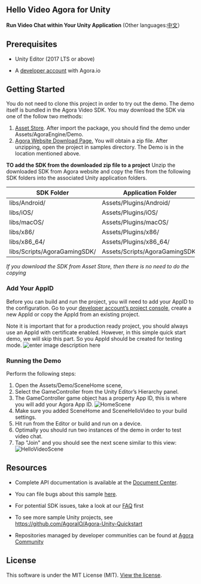 ## Hello Video Agora for Unity
 **Run Video Chat within Your Unity Application**
(Other languages:[中文](README.zh.md)）

## Prerequisites

-   Unity Editor (2017 LTS or above)
    
-   A [developer account](https://sso.agora.io/en/signup) with Agora.io
    

## Getting Started
You do not need to clone this project in order to try out the demo.  The demo itself is bundled in the Agora Video SDK.  You may download the SDK via one of the follow two methods:

 1. [Asset Store](https://assetstore.unity.com/packages/tools/video/agora-video-sdk-for-unity-134502).  After import the package, you should find the demo under Assets/AgoraEngine/Demo.
 2. [Agora Website Download Page.](https://docs.agora.io/en/Video/downloads?platform=Unity) You will obtain a zip file.  After unzipping, open the project in samples directory.  The Demo is in the location mentioned above.

**TO add the SDK from the downloaded zip file to a project**
 Unzip the downloaded SDK from Agora website and copy the files from the following SDK folders into the associated Unity application folders.

SDK Folder|Application Folder
---|---
libs/Android/|Assets/Plugins/Android/
libs/iOS/|Assets/Plugins/iOS/
libs/macOS/|Assets/Plugins/macOS/
libs/x86/|Assets/Plugins/x86/
libs/x86_64/|Assets/Plugins/x86_64/
libs/Scripts/AgoraGamingSDK/|Assets/Scripts/AgoraGamingSDK/

*If you download the SDK from Asset Store, then there is no need to do the copying*

### Add Your AppID

Before you can build and run the project, you will need to add your AppID to the configuration. Go to your [developer account’s project console](https://console.agora.io/projects), create a new AppId or copy the AppId from an existing project. 

Note it is important that for a production ready project, you should always use an AppId with certificate enabled.  However, in this simple quick start demo, we will skip this part.  So you AppId should be created for testing mode.
![enter image description here](https://user-images.githubusercontent.com/1261195/110023464-11eb0480-7ce2-11eb-99d6-031af60715ab.png)

### Running the Demo


Perform the following steps:

1.  Open the Assets/Demo/SceneHome scene,
2.  Select the GameController from the Unity Editor’s Hierarchy panel.   
3.  The GameController game object has a property App ID, this is where you will add your Agora App ID.
![HomeScene](https://user-images.githubusercontent.com/1261195/113456235-88525380-93c1-11eb-9426-f76f7882cccb.png)   
 4. Make sure you added SceneHome and SceneHelloVideo to your build settings.
 5. Hit run from the Editor or build and run on a device.
 6. Optimally you should run two instances of the demo in order to test video chat.
 7. Tap "Join" and you should see the next scene similar to this view: ![HelloVideoScene](https://user-images.githubusercontent.com/1261195/113455947-c602ac80-93c0-11eb-8fb5-275ae2544387.png)


## [](https://github.com/AgoraIO-Community/Unity-RTM#resources)Resources

  -   Complete API documentation is available at the  [Document Center](https://docs.agora.io/en/).
-   You can file bugs about this sample  [here](https://github.com/AgoraIO/Hello-Video-Unity-Agora/issues).

- For potential SDK issues, take a look at our  [FAQ](https://docs.agora.io/en/faq)  first

- To see more sample Unity projects, see https://github.com/AgoraIO/Agora-Unity-Quickstart

- Repositories managed by developer communities can be found at  [Agora Community](https://github.com/AgoraIO-Community)




## License

This software is under the MIT License (MIT). [View the license](LICENSE.md).

